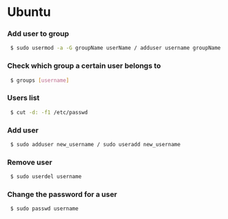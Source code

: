 # Ubuntu

### Add user to group 

```bash
 $ sudo usermod -a -G groupName userName / adduser username groupName 
 ```

### Check which group a certain user belongs to

```bash
 $ groups [username]
 ```

### Users list

```bash
 $ cut -d: -f1 /etc/passwd
 ```
 
  ### Add user

```bash
 $ sudo adduser new_username / sudo useradd new_username
 ```
 
 
  ### Remove user

```bash
 $ sudo userdel username 
 ```
 
 
  ### Change the password for a user

```bash
 $ sudo passwd username 
 ```
